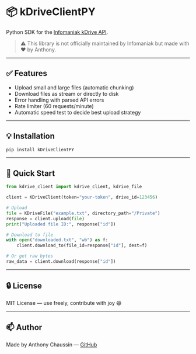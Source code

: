 # 📦 kDriveClientPY

Python SDK for the [Infomaniak kDrive API](https://www.infomaniak.com/en/support/faq/admin2/kdrive).

> ⚠️ This library is not officially maintained by Infomaniak but made with ❤️ by Anthony.

---

## ✅ Features

- Upload small and large files (automatic chunking)
- Download files as stream or directly to disk
- Error handling with parsed API errors
- Rate limiter (60 requests/minute)
- Automatic speed test to decide best upload strategy

---

## 💡 Installation

```bash
pip install kDriveClientPY
```

---

## 🚀 Quick Start

```python
from kdrive_client import kdrive_client, kdrive_file

client = KDriveClient(token="your-token", drive_id=123456)

# Upload
file = KDriveFile("example.txt", directory_path="/Private")
response = client.upload(file)
print("Uploaded file ID:", response["id"])

# Download to file
with open("downloaded.txt", "wb") as f:
    client.download_to(file_id=response["id"], dest=f)

# Or get raw bytes
raw_data = client.download(response["id"])
```

---

## 🔒 License

MIT License — use freely, contribute with joy 😄

---

## 📫 Author

Made by Anthony Chaussin — [GitHub](https://github.com/anthonychaussin)
